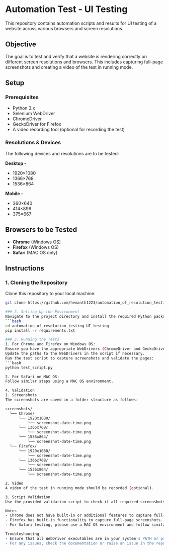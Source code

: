# Automation Test - UI Testing

This repository contains automation scripts and results for UI testing of a website across various browsers and screen resolutions. 

## Objective

The goal is to test and verify that a website is rendering correctly on different screen resolutions and browsers. This includes capturing full-page screenshots and creating a video of the test in running mode.

## Setup

### Prerequisites

- Python 3.x
- Selenium WebDriver
- ChromeDriver
- GeckoDriver for Firefox
- A video recording tool (optional for recording the test)

### Resolutions & Devices

The following devices and resolutions are to be tested:

**Desktop -** 

- 1920×1080
- 1366×768
- 1536×864

**Mobile -** 

- 360×640
- 414×896
- 375×667

## Browsers to be Tested

- **Chrome** (Windows OS)
- **Firefox** (Windows OS)
- **Safari** (MAC OS only)

## Instructions

### 1. Cloning the Repository

Clone this repository to your local machine:
```bash
git clone https://github.com/hemanth1223/automation_of_resolution_testing-UI_testing.git

### 2. Setting Up the Environment
Navigate to the project directory and install the required Python packages:
```bash
cd automation_of_resolution_testing-UI_testing
pip install -r requirements.txt

### 3. Running the Tests
1. For Chrome and Firefox on Windows OS:
Ensure you have the appropriate WebDrivers (ChromeDriver and GeckoDriver) installed.
Update the paths to the WebDrivers in the script if necessary.
Run the test script to capture screenshots and validate the pages:
```bash
python test_script.py

2. For Safari on MAC OS:
Follow similar steps using a MAC OS environment.

4. Validation
1. Screenshots
The screenshots are saved in a folder structure as follows:

screenshots/
  └── Chrome/
      └── 1920x1080/
          └── screenshot-date-time.png
      └── 1366x768/
          └── screenshot-date-time.png
      └── 1536x864/
          └── screenshot-date-time.png
  └── Firefox/
      └── 1920x1080/
          └── screenshot-date-time.png
      └── 1366x768/
          └── screenshot-date-time.png
      └── 1536x864/
          └── screenshot-date-time.png

2. Video
A video of the test in running mode should be recorded (optional).

3. Script Validation
Use the provided validation script to check if all required screenshots are captured.

Notes
- Chrome does not have built-in or additional features to capture full-page screenshots. It can only capture the visible screen area.
- Firefox has built-in functionality to capture full-page screenshots.
- For Safari testing, please use a MAC OS environment and follow similar steps to those used for Chrome and Firefox.

Troubleshooting
- Ensure that all WebDriver executables are in your system's PATH or provide absolute paths in the script.
- For any issues, check the documentation or raise an issue in the repository.
